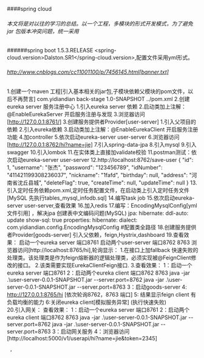 ####spring cloud
###### 本文将是对以往的学习的总结。以一个工程，多模块的形式开发模式，为了避免jar 包版本冲突问题，统一采用
######spring boot 1.5.3.RELEASE  <spring-cloud.version>Dalston.SR1</spring-cloud.version>,配置文件采用yml形式。

###### http://www.cnblogs.com/cc11001100/p/7456145.html[banner.txt]

1.创建一个maven 工程[引入基本相关的jar包,子模块依赖父模块的pom文件，以后不再赘言]
  	<parent>
    		<groupId>com.yidiandian</groupId>
    		<artifactId>back-stage</artifactId>
    		<version>1.0-SNAPSHOT</version>
    		<relativePath>../pom.xml</relativePath>
    	</parent>
2.创建eureka server 服务注册中心
    1.引入eureka server 依赖
    2.启动类加上注解：@EnableEurekaServer 开启服务注册与发现
    3.浏览器访问[http://127.0.0.1:8761/]
3.创建服务提供者Provider[user-server]
    1.引入父项目的依赖
    2.引入eureka依赖
    3.启动类加上注解：@EnableEurekaClient 开启服务注册功能
    4.加controller
    5.依次启动eureka-server user-server
    6.浏览器访问[http://127.0.0.1:8762/hi?name=jie]
    7.引入spring-data-jpa
    8.引入mysql
    9.引入swagger
    10.引入lombok
    11.在实体类上直接加validate校验
    11.postman测试：依次启动eureka-server user-server
    12.http://localhost:8762/save-user
      {
          "id": 1,
          "username": "张杰",
          "password": "123456789",
          "idNumber": "411421199308236037",
          "nickname": "1fafd",
          "birthday": null,
          "address": "河南省沈丘县城",
          "deleteFlag": true,
          "createTime": null,
          "updateTime": null
      }
    13.引入定时任务依赖pom.xml,定时任务配置文件，在启动类上引入定时任务文件
        [MySQL 先执行tables_mysql_infodb.sql]
    14.编写task job
    15.依次启动eureka-server user-server,查看效果
    16.加入redis
    17.编写：EncodingMysqlConfig[yml文件引用] ，解决jpa 创建表中文编码问题(MySQL) 
       jpa:
           hibernate:
             ddl-auto: update
           show-sql: true
           properties:
             hibernate:
               dialect: com.yidiandian.config.EncodingMysqlConfig  #配置类全路径
    18.创建服务提供者Provider[goods-server]
       引入父依赖，feign,Hystrix,dashboard
    19.查看效果：
       启动一个eureka server 端口8761
       启动两个user-server 端口8762 8763
       浏览器访问[http://localhost:8765/hi],轮询显示：
       1.在接口上加fallback 快速失败的处理类。该处理类是作为feign熔断器的逻辑处理类，必须实现被@FeignClient修改的接口。
       2.该类需要实现EurekaClientFeign接口.
       3.查看效果：
           1：启动一个eureka server 端口8761
           2：启动两个eureka client 端口8762 8763 
              java -jar .\user-server-0.0.1-SNAPSHOT.jar --server.port=8762
              java -jar .\user-server-0.0.1-SNAPSHOT.jar --server.port=8763
           3：启动goods-server
           4: http://127.0.0.1:8765/hi [依次轮询8762，8763 端口] 
           5: 结果显示feign client  有负载均衡的能力
           6:关闭eureka client[模拟服务异常] (执行快速失败)  
    20.引入网关：
         查看效果：
           1：启动一个eureka server 端口8761
           2：启动两个eureka client 端口8762 8763 
              java -jar .\user-server-0.0.1-SNAPSHOT.jar --server.port=8762
              java -jar .\user-server-0.0.1-SNAPSHOT.jar --server.port=8763
           3：启动网关服务
           4：浏览器访问[http://localhost:5000/v1/userapi/hi?name=jie&token=2345]
                  
                     
       
     ,